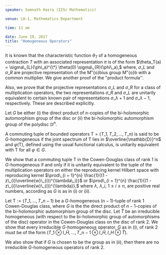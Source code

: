 ```yaml
---
speaker: Somnath Hazra (IISc Mathematics)

venue: LH-1, Mathematics Department

time: 11 am

date: June 19, 2017
title: "Homogeneous Operators"
---
```


It is known that the characteristic function $\theta_T$ of a
homogeneous contraction $T$ with an associated representation $\pi$ is of
the form
$\theta_T(a) = \sigma\_{L}(\phi_a)^{\*} \theta(0) \sigma\_{R}(\phi\_a),$
where, $\sigma\_{L}$ and $\sigma\_{R}$ are projective representation of the
M\"{o}bius group M\"{o}b with a common multiplier.  We give another proof
of the "product formula''.

Also, we prove that the projective representations $\sigma\_L$ and
$\sigma\_R$ for a class of multiplication  operators, the two
representations $\sigma\_{R}$ and $\sigma\_{L}$ are unitarily equivalent to
certain known pair of representations $\sigma\_{\lambda + 1}$ and
$\sigma\_{\lambda - 1},$ respectively. These are described explicitly.

Let $G$ be either (i) the direct product of $n$-copies of the
bi-holomorphic automorphism group of the disc or (ii) the bi-holomorphic
automorphism group of the polydisc $\mathbb D^n.$

A commuting tuple of bounded operators $\mathsf{T} = (T\_1, T\_2,\ldots
,T\_n)$ is said to be $G$-homogeneous if the joint spectrum of $\mathsf{T}$
lies in $\overline{\mathbb{D}}^n$ and $\varphi(\mathsf{T}),$ defined using
the usual functional calculus, is unitarily equivalent with $\mathsf{T}$
for all $\varphi \in G.$

We show that a commuting tuple $\mathsf{T}$ in the Cowen-Douglas class of
rank $1$ is $G$-homogeneous if and only if it is unitarily equivalent
to the tuple of the multiplication operators on either the reproducing
kernel Hilbert space with reproducing kernel $\prod\_{i = 1}^{n}
\frac{1}{(1 - z\_{i}\overline{w}\_{i})^{\lambda\_i}}$ or $\prod\_{i = 1}^{n}
\frac{1}{(1 - z\_{i}\overline{w}\_{i})^{\lambda}},$ where $\lambda,$
$\lambda\_i$, $1 \leq i \leq n,$ are positive real numbers, according as
$G$ is as in (i) or (ii).

Let $\mathsf T:=(T\_1, \ldots ,T\_{n-1})$ be a $G$-homogeneous $(n-1)$-tuple
of rank $1$ Cowen-Douglas class, where $G$ is the the direct product of
$n-1$-copies of the bi-holomorphic automorphism group of the disc.  Let
$\hat{T}$ be an irreducible homogeneous (with respect to the
bi-holomorphic group of automorphisms of the disc) operator in the
Cowen-Douglas class on the disc of rank $2$. We show that every
irreducible $G$-homogeneous operator, $G$ as in (i), of rank $2$ must be
of the form $(T\_1\otimes I\_{\widehat{H}},\ldots , T\_{n-1}\otimes
I\_{\widehat{H}}, I\_H \otimes \hat{T}).$

We also show that if $G$ is chosen to be the group as in (ii), then there
are no irreducible $G$-homogeneous operators  of rank $2$.
